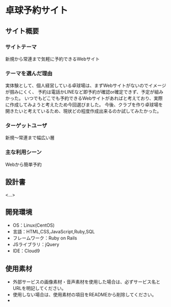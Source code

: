 # 卓球予約サイト

## サイト概要
### サイトテーマ
新規から常連まで気軽に予約できるWebサイト

### テーマを選んだ理由
実体験として、個人経営している卓球場は、まずWebサイトがないのでイメージが掴みにくく、
予約は電話かLINEなど即予約が確認or確定できず、予定が組みかった。
いつでもどこでも予約できるWebサイトがあればと考えており、実際に作成してみようと考えたため今回選びました。
今後、クラブを作り卓球場を開きたいと考えているため、現状どの程度作成出来るのか試してみたかった。

### ターゲットユーザ
新規～常連まで幅広い層

### 主な利用シーン
Webから簡単予約

## 設計書
<...>

## 開発環境
- OS：Linux(CentOS)
- 言語：HTML,CSS,JavaScript,Ruby,SQL
- フレームワーク：Ruby on Rails
- JSライブラリ：jQuery
- IDE：Cloud9

## 使用素材
- 外部サービスの画像素材・音声素材を使用した場合は、必ずサービス名とURLを明記してください。
- 使用しない場合は、使用素材の項目をREADMEから削除してください。
- 